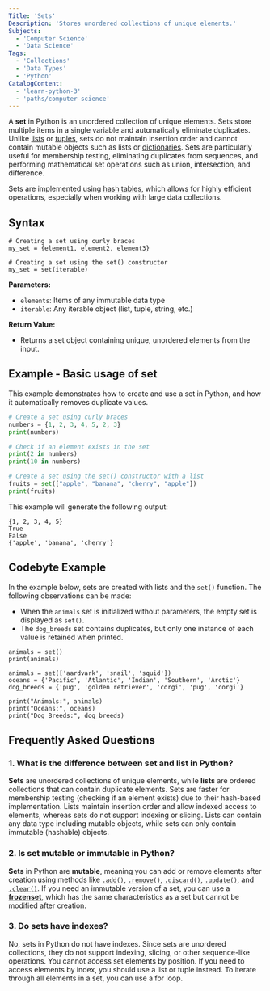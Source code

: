 ```yaml
---
Title: 'Sets'
Description: 'Stores unordered collections of unique elements.'
Subjects:
  - 'Computer Science'
  - 'Data Science'
Tags:
  - 'Collections'
  - 'Data Types'
  - 'Python'
CatalogContent:
  - 'learn-python-3'
  - 'paths/computer-science'
---
```


A **set** in Python is an unordered collection of unique elements. Sets store multiple items in a single variable and automatically eliminate duplicates. Unlike [lists](https://www.codecademy.com/resources/docs/python/lists) or [tuples](https://www.codecademy.com/resources/docs/python/tuples), sets do not maintain insertion order and cannot contain mutable objects such as lists or [dictionaries](https://www.codecademy.com/resources/docs/python/dictionaries). Sets are particularly useful for membership testing, eliminating duplicates from sequences, and performing mathematical set operations such as union, intersection, and difference.

Sets are implemented using [hash tables](https://www.codecademy.com/resources/docs/general/data-structures/hash-table), which allows for highly efficient operations, especially when working with large data collections.

## Syntax

```pseudo
# Creating a set using curly braces
my_set = {element1, element2, element3}

# Creating a set using the set() constructor
my_set = set(iterable)
```

**Parameters:**

- `elements`: Items of any immutable data type
- `iterable`: Any iterable object (list, tuple, string, etc.)

**Return Value:**

- Returns a set object containing unique, unordered elements from the input.

## Example - Basic usage of set

This example demonstrates how to create and use a set in Python, and how it automatically removes duplicate values.

```py
# Create a set using curly braces
numbers = {1, 2, 3, 4, 5, 2, 3}
print(numbers)

# Check if an element exists in the set
print(2 in numbers)
print(10 in numbers)

# Create a set using the set() constructor with a list
fruits = set(["apple", "banana", "cherry", "apple"])
print(fruits)
```

This example will generate the following output:

```shell
{1, 2, 3, 4, 5}
True
False
{'apple', 'banana', 'cherry'}
```

## Codebyte Example

In the example below, sets are created with lists and the `set()` function. The following observations can be made:

- When the `animals` set is initialized without parameters, the empty set is displayed as `set()`.
- The `dog_breeds` set contains duplicates, but only one instance of each value is retained when printed.

```codebyte/python
animals = set()
print(animals)

animals = set(['aardvark', 'snail', 'squid'])
oceans = {'Pacific', 'Atlantic', 'Indian', 'Southern', 'Arctic'}
dog_breeds = {'pug', 'golden retriever', 'corgi', 'pug', 'corgi'}

print("Animals:", animals)
print("Oceans:", oceans)
print("Dog Breeds:", dog_breeds)
```

## Frequently Asked Questions

### 1. What is the difference between set and list in Python?

**Sets** are unordered collections of unique elements, while **lists** are ordered collections that can contain duplicate elements. Sets are faster for membership testing (checking if an element exists) due to their hash-based implementation. Lists maintain insertion order and allow indexed access to elements, whereas sets do not support indexing or slicing. Lists can contain any data type including mutable objects, while sets can only contain immutable (hashable) objects.

### 2. Is set mutable or immutable in Python?

**Sets** in Python are **mutable**, meaning you can add or remove elements after creation using methods like [`.add()`](https://www.codecademy.com/resources/docs/python/sets/add), [`.remove()`](https://www.codecademy.com/resources/docs/python/sets/remove), [`.discard()`](https://www.codecademy.com/resources/docs/python/sets/discard), [`.update()`](https://www.codecademy.com/resources/docs/python/sets/update), and [`.clear()`](https://www.codecademy.com/resources/docs/python/sets/clear). If you need an immutable version of a set, you can use a [**frozenset**](https://www.codecademy.com/resources/docs/python/built-in-functions/frozenset), which has the same characteristics as a set but cannot be modified after creation.

### 3. Do sets have indexes?

No, sets in Python do not have indexes. Since sets are unordered collections, they do not support indexing, slicing, or other sequence-like operations. You cannot access set elements by position. If you need to access elements by index, you should use a list or tuple instead. To iterate through all elements in a set, you can use a for loop.
